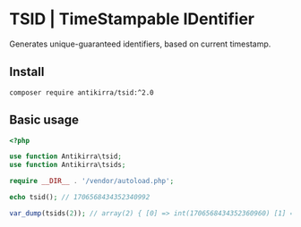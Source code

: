 # TSID | TimeStampable IDentifier

Generates unique-guaranteed identifiers, based on current timestamp.

## Install

```console
composer require antikirra/tsid:^2.0
```

## Basic usage

```php
<?php

use function Antikirra\tsid;
use function Antikirra\tsids;

require __DIR__ . '/vendor/autoload.php';

echo tsid(); // 1706568434352340992

var_dump(tsids(2)); // array(2) { [0] => int(1706568434352360960) [1] => int(1706568434352361984) }
```
